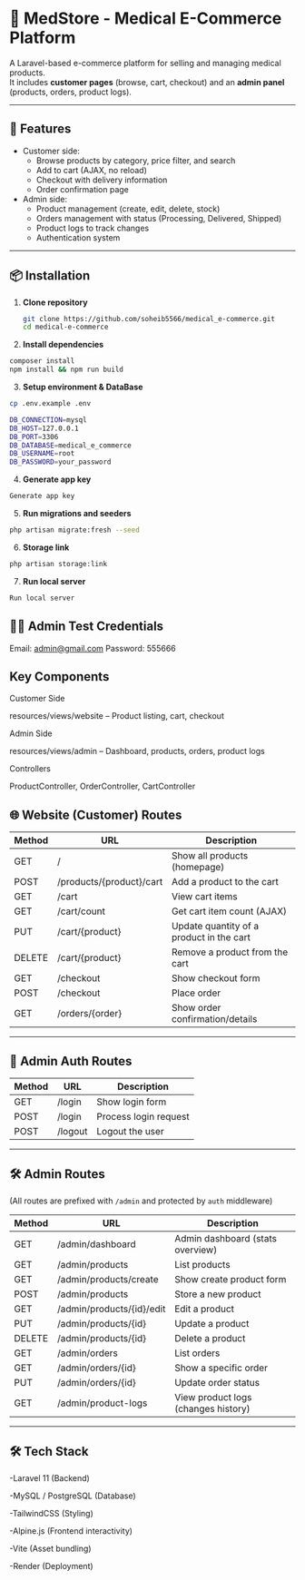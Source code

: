 # 🏥 MedStore - Medical E-Commerce Platform

A Laravel-based e-commerce platform for selling and managing medical products.  
It includes **customer pages** (browse, cart, checkout) and an **admin panel** (products, orders, product logs).  

---

## 🚀 Features
- Customer side:
  - Browse products by category, price filter, and search
  - Add to cart (AJAX, no reload)
  - Checkout with delivery information
  - Order confirmation page
- Admin side:
  - Product management (create, edit, delete, stock)
  - Orders management with status (Processing, Delivered, Shipped)
  - Product logs to track changes
  - Authentication system

---

## 📦 Installation

1. **Clone repository**
   ```bash
   git clone https://github.com/soheib5566/medical_e-commerce.git
   cd medical-e-commerce

2. **Install dependencies**
```bash
composer install
npm install && npm run build
```
3. **Setup environment & DataBase**
```bash
cp .env.example .env
```
```bash
DB_CONNECTION=mysql
DB_HOST=127.0.0.1
DB_PORT=3306
DB_DATABASE=medical_e_commerce
DB_USERNAME=root
DB_PASSWORD=your_password
```
4. **Generate app key**
```bash
Generate app key
```
5. **Run migrations and seeders**
```bash
php artisan migrate:fresh --seed
```
6. **Storage link**
```bash
php artisan storage:link
```
7. **Run local server**
```bash
Run local server
```
## 👨‍💻 Admin Test Credentials
Email: admin@gmail.com
Password: 555666

## Key Components

Customer Side

resources/views/website – Product listing, cart, checkout

Admin Side

resources/views/admin – Dashboard, products, orders, product logs

Controllers

ProductController, OrderController, CartController

## 🌐 Website (Customer) Routes

| Method | URL                     | Description                                |
|--------|-------------------------|--------------------------------------------|
| GET    | /                       | Show all products (homepage)               |
| POST   | /products/{product}/cart| Add a product to the cart                  |
| GET    | /cart                   | View cart items                            |
| GET    | /cart/count             | Get cart item count (AJAX)                 |
| PUT    | /cart/{product}         | Update quantity of a product in the cart   |
| DELETE | /cart/{product}         | Remove a product from the cart             |
| GET    | /checkout               | Show checkout form                         |
| POST   | /checkout               | Place order                                |
| GET    | /orders/{order}         | Show order confirmation/details            |

---
## 🔑 Admin Auth Routes

| Method | URL      | Description            |
|--------|----------|------------------------|
| GET    | /login   | Show login form        |
| POST   | /login   | Process login request  |
| POST   | /logout  | Logout the user        |

---

## 🛠️ Admin Routes

(All routes are prefixed with `/admin` and protected by `auth` middleware)

| Method | URL                     | Description                                |
|--------|-------------------------|--------------------------------------------|
| GET    | /admin/dashboard        | Admin dashboard (stats overview)           |
| GET    | /admin/products         | List products                              |
| GET    | /admin/products/create  | Show create product form                   |
| POST   | /admin/products         | Store a new product                        |
| GET    | /admin/products/{id}/edit | Edit a product                           |
| PUT    | /admin/products/{id}    | Update a product                           |
| DELETE | /admin/products/{id}    | Delete a product                           |
| GET    | /admin/orders           | List orders                                |
| GET    | /admin/orders/{id}      | Show a specific order                      |
| PUT    | /admin/orders/{id}      | Update order status                        |
| GET    | /admin/product-logs     | View product logs (changes history)        |
---
## 🛠️ Tech Stack

-Laravel 11 (Backend)

-MySQL / PostgreSQL (Database)

-TailwindCSS (Styling)

-Alpine.js (Frontend interactivity)

-Vite (Asset bundling)

-Render (Deployment)
